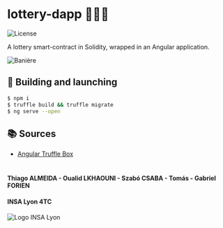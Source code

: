 # lottery-dapp :ticket::globe_with_meridians::money_with_wings:
![License](https://img.shields.io/static/v1.svg?label=License&message=Apache&color=2aaee6&style=flat)

A lottery smart-contract in Solidity, wrapped in an Angular application.

![Banière](baniere.png)

## :construction_worker: Building and launching
```bash
$ npm i
$ truffle build && truffle migrate
$ ng serve --open
```

## :books: Sources
- [Angular Truffle Box](https://www.trufflesuite.com/boxes/angular-truffle-box)

#
#### Thiago ALMEIDA - Oualid LKHAOUNI - Szabó CSABA - Tomás - Gabriel FORIEN
#### INSA Lyon 4TC
![Logo INSA Lyon](https://upload.wikimedia.org/wikipedia/commons/b/b9/Logo_INSA_Lyon_%282014%29.svg)
